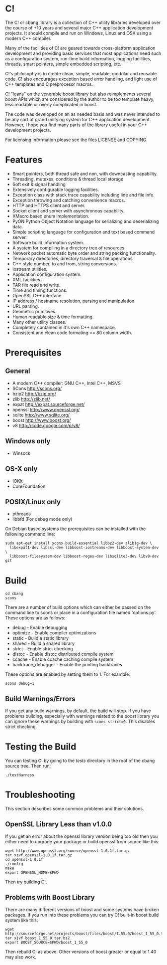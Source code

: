 C!
=====

The C! or cbang library is a collection of C++ utility libraries
developed over the course of +10 years and several major C++
application development projects.  It should compile and run on
Windows, Linux and OSX using a modern C++ compiler.

Many of the facilities of C! are geared towards cross-platform
application development and providing basic services that most
applications need such as a configuration system, run-time build
information, logging facilities, threads, smart pointers, simple
embedded scripting, etc.

C!'s philosophy is to create clean, simple, readable, modular and
reusable code.  C! also encourages exception based error handling, and
light use of C++ templates and C preprocesor macros.

C! "leans" on the venerable boost library but also reimplements
several boost APIs which are considered by the author to be too
template heavy, less readable or overly complicated in boost.

The code was developed on an as needed basis and was never intended to
be any sort of grand unifying system for C++ application development.
However, I hope you find many parts of the library useful in your C++
development projects.

For licensing information please see the files LICENSE and COPYING.


# Features
  - Smart pointers, both thread safe and non, with downcasting capability.
  - Threading, mutexes, conditions & thread local storage
  - Soft exit & signal handling
  - Extensively configurable logging facilities.
  - Exception class with stack trace capability including line and file info.
  - Exception throwing and catching convenience macros.
  - HTTP and HTTPS client and server.
  - Socket client and server with asynchronous capability.
  - XMacro based enum implementation.
  - PyON Python Object Notation language for serializing and deserializing data.
  - Simple scripting language for configuration and text based command server.
  - Software build information system.
  - A system for compiling in a directory tree of resources.
  - Network packet automatic byte order and string packing functionality.
  - Temporary directories, directory traversal & file operations
  - C++ style number, to and from, string conversions.
  - iostream utilities.
  - Application configuration system.
  - XML facilities.
  - TAR file read and write.
  - Time and timing functions.
  - OpenSSL C++ interface.
  - IP address / hostname resolution, parsing and manipulation.
  - URL parsing.
  - Geometric primitives.
  - Human readable size & time formatting.
  - Many other utility classes.
  - Completely contained in it's own C++ namespace.
  - Consistent and clean code formating <= 80 column width.


# Prerequisites
## General
  - A modern C++ compiler: GNU C++, Intel C++, MSVS
  - SCons    http://scons.org/
  - bzip2    http://bzip.org/
  - zlib     http://zlib.net/
  - expat    http://expat.sourceforge.net/
  - openssl  http://www.openssl.org/
  - sqlite   http://www.sqlite.org/
  - boost    http://www.boost.org/
  - v8       http://code.google.com/p/v8/

## Windows only
  - Winsock

## OS-X only
  - IOKit
  - CoreFoundation

## POSIX/Linux only
  - pthreads
  - libbfd (For debug mode only)

On Debian based systems the prerequisites can be installed with the following
command line:

    sudo apt-get install scons build-essential libbz2-dev zlib1g-dev \
      libexpat1-dev libssl-dev libboost-iostreams-dev libboost-system-dev \
      libboost-filesystem-dev libboost-regex-dev libsqlite3-dev libv8-dev git

# Build

    cd cbang
    scons

There are a number of build options which can either be passed on the
command line to scons or place in a configuration file named
'options.py'.  These options are as follows:

  - debug                - Enable debugging
  - optimize             - Enable compiler optimizations
  - static               - Build a static library
  - shared               - Build a shared library
  - strict               - Enable strict checking
  - distcc               - Enable distcc distributed compile system
  - ccache               - Enable ccache caching compile system
  - backtrace_debugger   - Enable the printing backtraces

These options are enabled by setting them to 1.  For example:

    scons debug=1

## Build Warnings/Errors
If you get any build warnings, by default, the build will stop.  If you have
problems building, especially with warnings related to the boost library you
can ignore these warnings by building with `scons strict=0`.  This disables
strict checking.

# Testing the Build

You can testing C! by going to the *tests* directory in the root of the
cbang source tree.  Then run:

    ./testHarness

# Troubleshooting

This section describes some common problems and their solutions.

## OpenSSL Library Less than v1.0.0

If you get an error about the openssl library version being too old then you
either need to upgrade your package or build openssl from source like this:

    wget http://www.openssl.org/source/openssl-1.0.1f.tar.gz
    tar xzvf openssl-1.0.1f.tar.gz
    cd openssl-1.0.1f
    ./config
    make
    export OPENSSL_HOME=$PWD

Then try building C!.

## Problems with Boost Library

There are many different versions of boost and some systems have broken
packages.  If you run into these problems you can try C! built-in boost
build system like this:

    wget http://sourceforge.net/projects/boost/files/boost/1.55.0/boost_1_55_0.tar.bz2
    tar xjvf boost_1_55_0.tar.bz2
    export BOOST_SOURCE=$PWD/boost_1_55_0

Then rebuild C! as above.  Other versions of boost greater or equal to 1.40
may also work.
